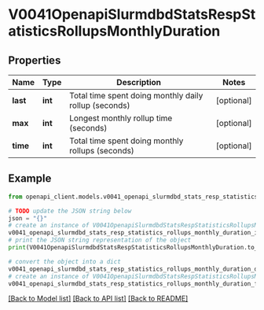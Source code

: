 # V0041OpenapiSlurmdbdStatsRespStatisticsRollupsMonthlyDuration


## Properties

Name | Type | Description | Notes
------------ | ------------- | ------------- | -------------
**last** | **int** | Total time spent doing monthly daily rollup (seconds) | [optional] 
**max** | **int** | Longest monthly rollup time (seconds) | [optional] 
**time** | **int** | Total time spent doing monthly rollups (seconds) | [optional] 

## Example

```python
from openapi_client.models.v0041_openapi_slurmdbd_stats_resp_statistics_rollups_monthly_duration import V0041OpenapiSlurmdbdStatsRespStatisticsRollupsMonthlyDuration

# TODO update the JSON string below
json = "{}"
# create an instance of V0041OpenapiSlurmdbdStatsRespStatisticsRollupsMonthlyDuration from a JSON string
v0041_openapi_slurmdbd_stats_resp_statistics_rollups_monthly_duration_instance = V0041OpenapiSlurmdbdStatsRespStatisticsRollupsMonthlyDuration.from_json(json)
# print the JSON string representation of the object
print(V0041OpenapiSlurmdbdStatsRespStatisticsRollupsMonthlyDuration.to_json())

# convert the object into a dict
v0041_openapi_slurmdbd_stats_resp_statistics_rollups_monthly_duration_dict = v0041_openapi_slurmdbd_stats_resp_statistics_rollups_monthly_duration_instance.to_dict()
# create an instance of V0041OpenapiSlurmdbdStatsRespStatisticsRollupsMonthlyDuration from a dict
v0041_openapi_slurmdbd_stats_resp_statistics_rollups_monthly_duration_from_dict = V0041OpenapiSlurmdbdStatsRespStatisticsRollupsMonthlyDuration.from_dict(v0041_openapi_slurmdbd_stats_resp_statistics_rollups_monthly_duration_dict)
```
[[Back to Model list]](../README.md#documentation-for-models) [[Back to API list]](../README.md#documentation-for-api-endpoints) [[Back to README]](../README.md)


